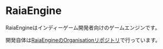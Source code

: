 # RaiaEngine

RaiaEngineはインディーゲーム開発者向けのゲームエンジンです。

開発自体は[RaiaEngineのOrganisationリポジトリ](https://github.com/raia-engine)で行っています。